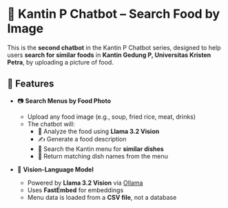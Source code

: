 # 🍱 Kantin P Chatbot – Search Food by Image

This is the **second chatbot** in the Kantin P Chatbot series, designed to help users **search for similar foods** in **Kantin Gedung P, Universitas Kristen Petra**, by uploading a picture of food.

## 📌 Features

- 📷 **Search Menus by Food Photo**
  - Upload any food image (e.g., soup, fried rice, meat, drinks)
  - The chatbot will:
    - 🧠 Analyze the food using **Llama 3.2 Vision**
    - ✍️ Generate a food description
    - 🔎 Search the Kantin menu for **similar dishes**
    - 🍛 Return matching dish names from the menu

- 🧠 **Vision-Language Model**
  - Powered by **Llama 3.2 Vision** via [Ollama](https://ollama.com)
  - Uses **FastEmbed** for embeddings
  - Menu data is loaded from a **CSV file**, not a database
